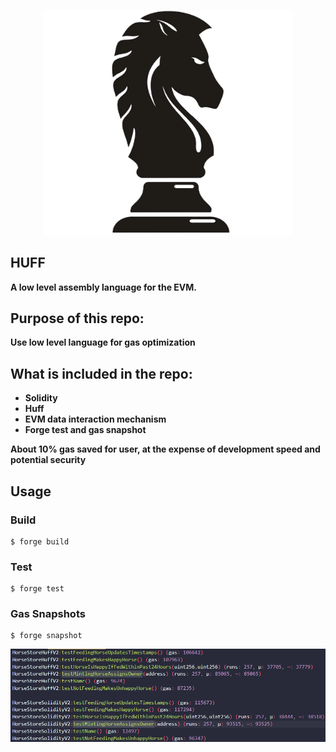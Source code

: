 <p align="center">
<img src="./images/huff_dark.png" width="400" alt="huff">
<br/>

## HUFF

**A low level assembly language for the EVM.**

## Purpose of this repo:

**Use low level language for gas optimization**

## What is included in the repo:

<strong>
<ul>
<li>Solidity</li>
<li>Huff</li>
<li>EVM data interaction mechanism</li>
<li>Forge test and gas snapshot</li>
</ul>
</strong>

**About 10% gas saved for user, at the expense of development speed and potential security**

## Usage

### Build

```shell
$ forge build
```

### Test

```shell
$ forge test
```

### Gas Snapshots

```shell
$ forge snapshot
```

<p align="center">
<img src="./images/gas_snapshot.png" width="auto" alt="foundry_gas_snapshot">
<br/>
